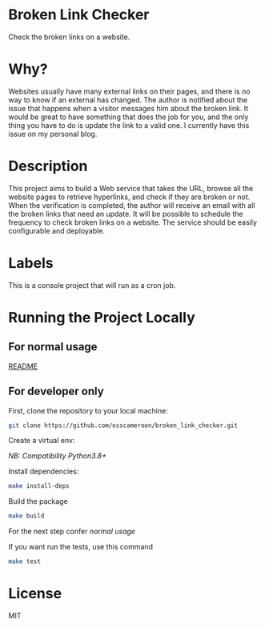 # Broken Link Checker
Check the broken links on a website.

# Why?
Websites usually have many external links on their pages, and there is no way to know if an external has changed. The author is notified about the issue that happens when a visitor messages him about the broken link. It would be great to have something that does the job for you, and the only thing you have to do is update the link to a valid one. I currently have this issue on my personal blog.

# Description
This project aims to build a Web service that takes the URL, browse all the website pages to retrieve hyperlinks, and check if they are broken or not. When the verification is completed, the author will receive an email with all the broken links that need an update. It will be possible to schedule the frequency to check broken links on a website. The service should be easily configurable and deployable.

# Labels
This is a console project that will run as a cron job.

# Running the Project Locally

## For normal usage

[README](README-PYPI.md)

## For developer only

First, clone the repository to your local machine:
```bash
git clone https://github.com/osscameroon/broken_link_checker.git
```

Create a virtual env:

*NB: Compatibility Python3.8+*

Install dependencies:
```bash
make install-deps
```

Build the package
```bash
make build
```

For the next step confer *normal usage*

If you want run the tests, use this command
```bash
make test
```

# License
MIT
